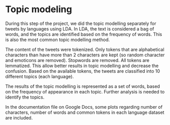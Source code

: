 # Topic modeling
During this step of the project, we did the topic modelling separately for tweets by languages using LDA. In LDA, the text is considered a bag of words, and the topics are identified based on the frequency of words. This is also the most common topic modelling method.

The content of the tweets were tokenized. Only tokens that are alphabetical characters than have more than 2 characters are kept (so random character and emoticons are removed). Stopwords are removed. All tokens are lemmatized. This allow better results in topic modelling and decrease the confusion. Based on the available tokens, the tweets are classified into 10 different topics (each language). 

The results of the topic modelling is represented as a set of words, based on the frequency of appearance in each topic. Further analysis is needed to identify the topics. 

In the documentation file on Google Docs, some plots regarding number of characters, number of words and common tokens in each language dataset are included. 

